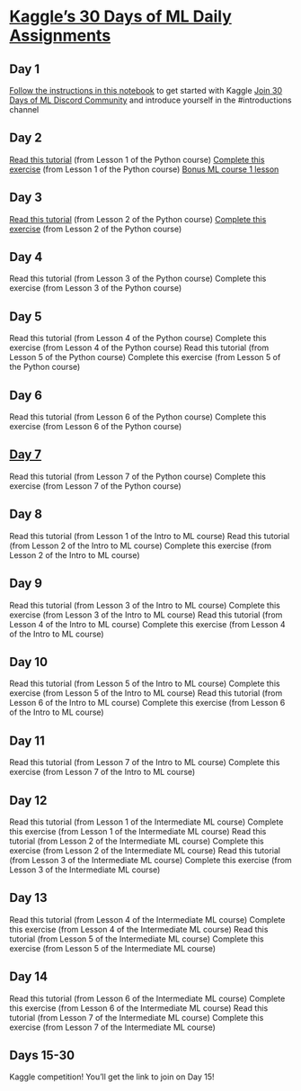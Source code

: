 # [Kaggle’s 30 Days of ML Daily Assignments](https://docs.google.com/document/d/e/2PACX-1vQhaDl5NbzMvPNKz3ipu3SuDBv8hI0XmFPSMyDm8mUa0xP07niK6zU3MziTOifSEkddXTiafppeZZYz/pub)


## Day 1
[Follow the instructions in this notebook](https://www.google.com/url?q=https://www.kaggle.com/alexisbcook/getting-started-with-kaggle&sa=D&source=editors&ust=1628038309013000&usg=AOvVaw2TaeMLh6RsiuII2Z4JlMPM) to get started with Kaggle
[Join 30 Days of ML Discord Community](https://www.google.com/url?q=https://discord.gg/f8g8bDq8Vv&sa=D&source=editors&ust=1628038309013000&usg=AOvVaw3nkJggmywy7xm8pghHodE-) and introduce yourself in the #introductions channel

## Day 2
[Read this tutorial](https://www.google.com/url?q=https://www.kaggle.com/colinmorris/hello-python&sa=D&source=editors&ust=1628038309014000&usg=AOvVaw3hNUqXF5woUQi2M38wWFeh) (from Lesson 1 of the Python course)
[Complete this exercise](https://www.google.com/url?q=https://www.kaggle.com/kernels/fork/1275163&sa=D&source=editors&ust=1628038309014000&usg=AOvVaw2sr-IYWYIJOj6ut4Xrv0YF) (from Lesson 1 of the Python course)
[Bonus ML course 1 lesson]()

## Day 3
[Read this tutorial](https://www.google.com/url?q=https://www.kaggle.com/colinmorris/functions-and-getting-help&sa=D&source=editors&ust=1628038309015000&usg=AOvVaw0Z7bOCDMBTpfGumbd1DKrY) (from Lesson 2 of the Python course)
[Complete this exercise](https://www.google.com/url?q=https://www.kaggle.com/kernels/fork/1275158&sa=D&source=editors&ust=1628038309015000&usg=AOvVaw0NWd2KfO-w-WK37jWb11Jp) (from Lesson 2 of the Python course)

## Day 4
Read this tutorial (from Lesson 3 of the Python course)
Complete this exercise (from Lesson 3 of the Python course)

## Day 5
Read this tutorial (from Lesson 4 of the Python course)
Complete this exercise (from Lesson 4 of the Python course)
Read this tutorial (from Lesson 5 of the Python course)
Complete this exercise (from Lesson 5 of the Python course)

## Day 6
Read this tutorial (from Lesson 6 of the Python course)
Complete this exercise (from Lesson 6 of the Python course)

## [Day 7](https://github.com/EO4wellness/T-I-L/blob/main/AI-ML-NLP/Kaggle/Day7.md)
Read this tutorial (from Lesson 7 of the Python course)
Complete this exercise (from Lesson 7 of the Python course)

## Day 8
Read this tutorial (from Lesson 1 of the Intro to ML course)
Read this tutorial (from Lesson 2 of the Intro to ML course)
Complete this exercise (from Lesson 2 of the Intro to ML course)

## Day 9
Read this tutorial (from Lesson 3 of the Intro to ML course)
Complete this exercise (from Lesson 3 of the Intro to ML course)
Read this tutorial (from Lesson 4 of the Intro to ML course)
Complete this exercise (from Lesson 4 of the Intro to ML course)

## Day 10
Read this tutorial (from Lesson 5 of the Intro to ML course)
Complete this exercise (from Lesson 5 of the Intro to ML course)
Read this tutorial (from Lesson 6 of the Intro to ML course)
Complete this exercise (from Lesson 6 of the Intro to ML course)

## Day 11
Read this tutorial (from Lesson 7 of the Intro to ML course)
Complete this exercise (from Lesson 7 of the Intro to ML course)

## Day 12
Read this tutorial (from Lesson 1 of the Intermediate ML course)
Complete this exercise (from Lesson 1 of the Intermediate ML course)
Read this tutorial (from Lesson 2 of the Intermediate ML course)
Complete this exercise (from Lesson 2 of the Intermediate ML course)
Read this tutorial (from Lesson 3 of the Intermediate ML course)
Complete this exercise (from Lesson 3 of the Intermediate ML course)

## Day 13
Read this tutorial (from Lesson 4 of the Intermediate ML course)
Complete this exercise (from Lesson 4 of the Intermediate ML course)
Read this tutorial (from Lesson 5 of the Intermediate ML course)
Complete this exercise (from Lesson 5 of the Intermediate ML course)

## Day 14
Read this tutorial (from Lesson 6 of the Intermediate ML course)
Complete this exercise (from Lesson 6 of the Intermediate ML course)
Read this tutorial (from Lesson 7 of the Intermediate ML course)
Complete this exercise (from Lesson 7 of the Intermediate ML course)

## Days 15-30
Kaggle competition!  You’ll get the link to join on Day 15!

